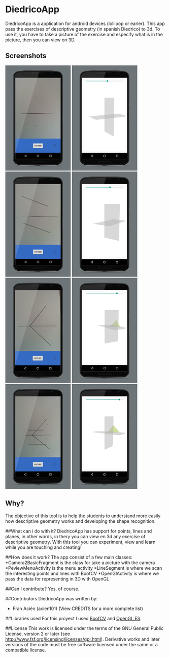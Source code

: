 # DiedricoApp
DiedricoApp is a application for android devices (lollipop or earler). This app pass the exercises of descriptive geometry (in spanish Diedrico) to 3d. To use it, you have to take a picture of the exercise and especify what is in the picture, then you can view on 3D.

## Screenshots

<img src="Images/puntoPSD.png" alt="point" height="330"> <img src="Images/punto3DPSD.png" alt="point" height="330"> 
<img src="Images/lineaPSD.png" alt="line" height="330"> <img src="Images/linea3DPSD.png" alt="line" height="330"> <br>
<img src="Images/planoPSD.png" alt="plane" height="330"> <img src="Images/plano3DPSD.png" alt="plane" height="330">
<img src="Images/todoPSD.png" alt="all" height="330"> <img src="Images/todo3DPSD.png" alt="all" height="330">

## Why?
The objective of this tool is to help the students to understand more easily how descriptive geometry works and developing the 	shape recognition.

##What can i do with it?
DiedricoApp has support for points, lines and planes, in other words, in thery you can view en 3d any exercise of descriptive geometry.
With this tool you can experiment, view and learn while you are touching and creating!

##How does it work?
The app consist of a few main classes:
  *Camera2BasicFragment is the class for take a picture with the camera
  *PeviewMenuActivity is the menu activity
  *LineSegment is where we scan the interesting points and lines with BoofCV
  *OpenGlActivity is where we pass the data for representing in 3D with OpenGL

##Can I contribute?
Yes, of course.

##Contributors
DiedricoApp was written by:
* Fran Acién (acien101)
(View CREDITS for a more complete list)

##Libraries used
For this proyect I used [BoofCV](https://github.com/lessthanoptimal/BoofCV) and [OpenGL ES](http://developer.android.com/intl/es/guide/topics/graphics/opengl.html).

##License
This work is licensed under the terms of the GNU General Public License, version 2 or later (see
http://www.fsf.org/licensing/licenses/gpl.html). Derivative works and later
versions of the code must be free software licensed under the same or a
compatible license.
